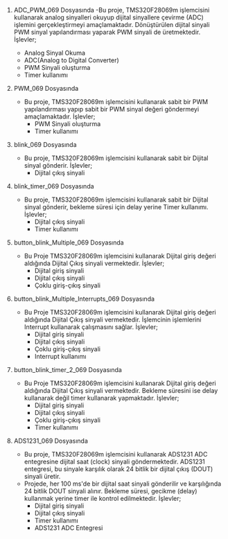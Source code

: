 
1) ADC_PWM_069 Dosyasında
   -Bu proje, TMS320F28069m işlemcisini kullanarak analog sinyalleri okuyup dijital sinyallere çevirme (ADC) işlemini gerçekleştirmeyi amaçlamaktadır.
   Dönüştürülen dijital sinyali PWM sinyal yapılandırması yaparak PWM sinyali de üretmektedir.
   İşlevler;
      - Analog Sinyal Okuma
      - ADC(Analog to Digital Converter)
      - PWM Sinyali oluşturma
      - Timer kullanımı

2) PWM_069 Dosyasında
   - Bu proje, TMS320F28069m işlemcisini kullanarak sabit bir PWM yapılandırması yapıp sabit bir PWM sinyal değeri göndermeyi amaçlamaktadır.
   İşlevler;
      - PWM Sinyali oluşturma
      - Timer kullanımı

3) blink_069 Dosyasında
   - Bu proje, TMS320F28069m işlemcisini kullanarak sabit bir Dijital sinyal gönderir.
   İşlevler;
      - Dijital çıkış sinyali
    
4) blink_timer_069 Dosyasında
   - Bu proje, TMS320F28069m işlemcisini kullanarak sabit bir Dijital sinyal gönderir, bekleme süresi için delay yerine Timer kullanımı.
   İşlevler;
      - Dijital çıkış sinyali
      - Timer kullanımı

5) button_blink_Multiple_069 Dosyasında
   - Bu Proje TMS320F28069m işlemcisini kullanarak Dijital giriş değeri aldığında Dijital Çıkış sinyali vermektedir.
   İşlevler;
      - Dijital giriş sinyali
      - Dijital çıkış sinyali
      - Çoklu giriş-çıkış sinyali
     
6) button_blink_Multiple_Interrupts_069 Dosyasında
   - Bu Proje TMS320F28069m işlemcisini kullanarak Dijital giriş değeri aldığında Dijital Çıkış sinyali vermektedir. İşlemcinin işlemlerini Interrupt kullanarak çalışmasını sağlar.
   İşlevler;
      - Dijital giriş sinyali
      - Dijital çıkış sinyali
      - Çoklu giriş-çıkış sinyali
      - Interrupt kullanımı        
    
7) button_blink_timer_2_069 Dosyasında
   - Bu Proje TMS320F28069m işlemcisini kullanarak Dijital giriş değeri aldığında Dijital Çıkış sinyali vermektedir.
   Bekleme süresini ise delay kullanarak değil timer kullanarak yapmaktadır.
   İşlevler;
      - Dijital giriş sinyali
      - Dijital çıkış sinyali
      - Çoklu giriş-çıkış sinyali
      - Timer kullanımı
    
8) ADS1231_069 Dosyasında
   - Bu proje, TMS320F28069m işlemcisini kullanarak ADS1231 ADC entegresine dijital saat (clock) sinyali göndermektedir. ADS1231 entegresi, bu sinyale karşılık olarak 24 bitlik bir dijital çıkış (DOUT) sinyali üretir.
   - Projede, her 100 ms'de bir dijital saat sinyali gönderilir ve karşılığında 24 bitlik DOUT sinyali alınır. Bekleme süresi, gecikme (delay) kullanmak yerine timer ile kontrol edilmektedir.
   İşlevler;
      - Dijital giriş sinyali
      - Dijital çıkış sinyali
      - Timer kullanımı
      - ADS1231 ADC Entegresi
    
     
